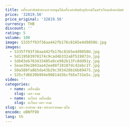 ```yaml
---
title: เครื่องทำพิซซ่าทรงกรวยหมุนได้เครื่องทำพิซซ่าอุปกรณ์ในครัวเรือนเชิงพาณิชย์
price: '32819.56'
price_original: '32819.56'
currency: THB
discount: ''
rating: 5
volume: 100
image: S335ff93f36aa442fb176c8165e4d9850U.jpg
images:
  - S335ff93f36aa442fb176c8165e4d9850U.jpg
  - Sd119583978174c9cad4b332a8f519872n.jpg
  - Sdb03eb763433485a9ce982b13fc8dd91y.jpg
  - Seae39e1043aa42ee88f18187dc42ebc1Y.jpg
  - S0a588fa8b5da43b29c393428b16b8947S.jpg
  - S35cfd6639b994e90814d3bcfb5e731e5s.jpg
video: ''
categories:
  - name: เครื่องมือ
    slug: เคร-องม
  - name: อะไหล่ เครื่องมือ
    slug: อะไหล-เคร-องม
slug: เคร-องทำพ-ซซ-าทรงกรวยหม-นได
encode: oBNfF9O
lang: th
---
```

  
